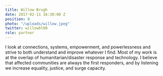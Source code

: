 ```yaml
---
title: Willow Brugh
date: 2017-02-11 16:30:00 Z
position: 8
photo: "/uploads/willow.jpeg"
twitter: willowbl00
role: partner
---
```


I look at connections, systems, empowerment, and powerlessness and strive to both understand and improve whatever I find. Most of my work is at the overlap of humanitarian/disaster response and technology. I believe that affected communities are always the first responders, and by listening we increase equality, justice, and surge capacity.
